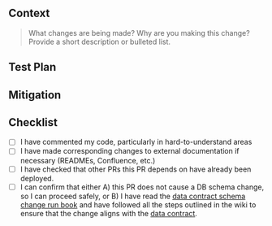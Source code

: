 <!-- Content enclosed in HTML comments will not be rendered in the Markdown, and are intended to help guide you -->

## Context

> What changes are being made? Why are you making this change? Provide a short description or bulleted list.

## Test Plan

<!-- How have you tested this change, and what further testing will be done? What’s the riskiest part of this PR? How will you test and monitor that? -->
<!-- If your PR changes a Terraform file, include the terraform plan output or link before asking for code review. -->
<!-- If you're adding a SQL query, please paste the before/after EXPLAIN ANALYZE plan here. For visual changes, please include a screenshot or recording if possible. -->

## Mitigation

<!-- Please estimate the potential impact of your change and how we can roll back or mitigate any issues that may arise. Are there feature flags or monitoring in place? -->

## Checklist

<!-- This is a checklist. To mark an item as complete, use [x]. See https://docs.github.com/en/github/writing-on-github/getting-started-with-writing-and-formatting-on-github/basic-writing-and-formatting-syntax#task-lists -->

- [ ] I have commented my code, particularly in hard-to-understand areas
- [ ] I have made corresponding changes to external documentation if necessary (READMEs, Confluence, etc.)
- [ ] I have checked that other PRs this PR depends on have already been deployed.
- [ ] I can confirm that either A) this PR does not cause a DB schema change, so I can proceed safely, or B) I have read the [data contract schema change run book](https://opendoor.atlassian.net/wiki/spaces/RDS/pages/2338488364/Data+Contract+schema+change+run+book) and have followed all the steps outlined in the wiki to ensure that the change aligns with the [data contract](https://docs.google.com/document/d/1g_ZZ8TU58Dh2Fn_6aNHktBUNdnBtYNuOyu3GY-kGHnk/edit#heading=h.o2ce6n1q3gpb).

<!-- This PR template is inherited from https://github.com/opendoor-labs/.github -->
